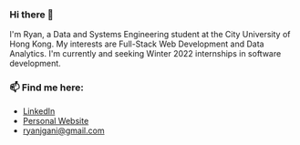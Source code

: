 ### Hi there 👋  
I'm Ryan, a Data and Systems Engineering student at the City University of Hong Kong. 
My interests are Full-Stack Web Development and Data Analytics.
I'm currently and seeking Winter 2022 internships in software development.  

### 📫 Find me here: 
- [LinkedIn](https://www.linkedin.com/in/ryanjgani/)
- [Personal Website](https://ryanjgani.github.io/)
- ryanjgani@gmail.com 
 
<!---
ryanjgani/ryanjgani is a ✨ special ✨ repository because its `README.md` (this file) appears on your GitHub profile.
You can click the Preview link to take a look at your changes.
--->
